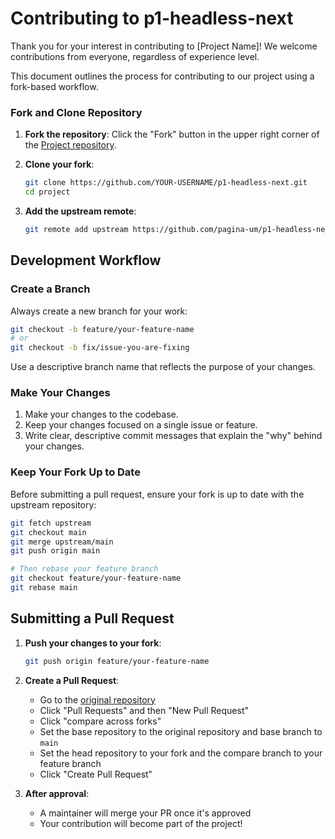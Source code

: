 # Contributing to p1-headless-next

Thank you for your interest in contributing to [Project Name]! We welcome contributions from everyone, regardless of experience level.

This document outlines the process for contributing to our project using a fork-based workflow.

### Fork and Clone Repository

1. **Fork the repository**: Click the "Fork" button in the upper right corner of the [Project repository](https://github.com/pagina-um/p1-headless-next).

2. **Clone your fork**:

   ```bash
   git clone https://github.com/YOUR-USERNAME/p1-headless-next.git
   cd project
   ```

3. **Add the upstream remote**:
   ```bash
   git remote add upstream https://github.com/pagina-um/p1-headless-next
   ```

## Development Workflow

### Create a Branch

Always create a new branch for your work:

```bash
git checkout -b feature/your-feature-name
# or
git checkout -b fix/issue-you-are-fixing
```

Use a descriptive branch name that reflects the purpose of your changes.

### Make Your Changes

1. Make your changes to the codebase.
2. Keep your changes focused on a single issue or feature.
3. Write clear, descriptive commit messages that explain the "why" behind your changes.

### Keep Your Fork Up to Date

Before submitting a pull request, ensure your fork is up to date with the upstream repository:

```bash
git fetch upstream
git checkout main
git merge upstream/main
git push origin main

# Then rebase your feature branch
git checkout feature/your-feature-name
git rebase main
```

## Submitting a Pull Request

1. **Push your changes to your fork**:

   ```bash
   git push origin feature/your-feature-name
   ```

2. **Create a Pull Request**:

   - Go to the [original repository](https://github.com/pagina-um/p1-headless-next)
   - Click "Pull Requests" and then "New Pull Request"
   - Click "compare across forks"
   - Set the base repository to the original repository and base branch to `main`
   - Set the head repository to your fork and the compare branch to your feature branch
   - Click "Create Pull Request"

3. **After approval**:
   - A maintainer will merge your PR once it's approved
   - Your contribution will become part of the project!
